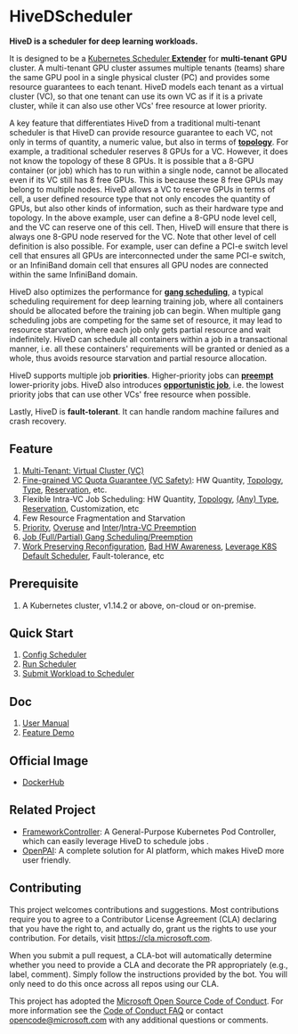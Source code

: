 # HiveDScheduler
**HiveD is a scheduler for deep learning workloads.**

It is designed to be a [Kubernetes Scheduler **Extender**](https://github.com/kubernetes/community/blob/master/contributors/design-proposals/scheduling/scheduler_extender.md) for **multi-tenant** **GPU** cluster. A multi-tenant GPU cluster assumes multiple tenants (teams) share the same GPU pool in a single physical cluster (PC) and provides some resource guarantees to each tenant. HiveD models each tenant as a virtual cluster (VC), so that one tenant can use its own VC as if it is a private cluster, while it can also use other VCs' free resource at lower priority. 

A key feature that differentiates HiveD from a traditional multi-tenant scheduler is that HiveD can provide resource guarantee to each VC, not only in terms of quantity, a numeric value, but also in terms of **[topology](example/feature/README.md#VC-Safety)**. For example, a traditional scheduler reserves 8 GPUs for a VC. However, it does not know the topology of these 8 GPUs. It is possible that a 8-GPU container (or job) which has to run within a single node, cannot be allocated even if its VC still has 8 free GPUs. This is because these 8 free GPUs may belong to multiple nodes. HiveD allows a VC to reserve GPUs in terms of cell, a user defined resource type that not only encodes the quantity of GPUs, but also other kinds of information, such as their hardware type and topology. In the above example, user can define a 8-GPU node level cell, and the VC can reserve one of this cell. Then, HiveD will ensure that there is always one 8-GPU node reserved for the VC. Note that other level of cell definition is also possible. For example, user can define a PCI-e switch level cell that ensures all GPUs are interconnected under the same PCI-e switch, or an InfiniBand domain cell that ensures all GPU nodes are connected within the same InfiniBand domain.

HiveD also optimizes the performance for **[gang scheduling](example/feature/README.md#Gang-Scheduling)**, a typical scheduling requirement for deep learning training job, where all containers should be allocated before the training job can begin. When multiple gang scheduling jobs are competing for the same set of resource, it may lead to resource starvation, where each job only gets partial resource and wait indefinitely. HiveD can schedule all containers within a job in a transactional manner, i.e. all these containers' requirements will be granted or denied as a whole, thus avoids resource starvation and partial resource allocation.

HiveD supports multiple job **priorities**. Higher-priority jobs can **[preempt](example/feature/README.md#Intra-VC-Preemption)** lower-priority jobs. HiveD also introduces **[opportunistic job](example/feature/README.md#Opportunistic-Job)**, i.e. the lowest priority jobs that can use other VCs' free resource when possible.

Lastly, HiveD is **fault-tolerant**. It can handle random machine failures and crash recovery.

## Feature
1. [Multi-Tenant: Virtual Cluster (VC)](example/feature/README.md#VC-Safety)
2. [Fine-grained VC Quota Guarantee (VC Safety)](example/feature/README.md#VC-Safety): HW Quantity, [Topology](example/feature/README.md#VC-Safety), [Type](example/feature/README.md#GPU-Type), [Reservation](example/feature/README.md#Reservation), etc.
3. Flexible Intra-VC Job Scheduling: HW Quantity, [Topology](example/feature/README.md#Topology-Aware-Scheduling), [(Any) Type](example/feature/README.md#GPU-Type), [Reservation](example/feature/README.md#Reservation), Customization, etc
4. Few Resource Fragmentation and Starvation
5. [Priority](example/feature/README.md#Guaranteed-Job), [Overuse](example/feature/README.md#Opportunistic-Job) and [Inter](example/feature/README.md#Inter-VC-Preemption)/[Intra-VC Preemption](example/feature/README.md#Intra-VC-Preemption)
6. [Job (Full/Partial) Gang Scheduling/Preemption](example/feature/README.md#Gang-Scheduling)
7. [Work Preserving Reconfiguration](example/feature/README.md#Work-Preserving-Reconfiguration), [Bad HW Awareness](example/feature/README.md#Bad-Hardware-Awareness), [Leverage K8S Default Scheduler](example/feature/README.md#Leverage-K8S-Default-Scheduler), Fault-tolerance, etc

## Prerequisite
1. A Kubernetes cluster, v1.14.2 or above, on-cloud or on-premise.

## Quick Start
1. [Config Scheduler](doc/user-manual.md#ConfigQuickStart)
2. [Run Scheduler](example/run)
3. [Submit Workload to Scheduler](example/request)

## Doc
1. [User Manual](doc/user-manual.md)
2. [Feature Demo](example/feature/README.md)

## Official Image
* [DockerHub](https://hub.docker.com/u/hivedscheduler)

## Related Project
* [FrameworkController](https://github.com/microsoft/frameworkcontroller): A General-Purpose Kubernetes Pod Controller, which can easily leverage HiveD to schedule jobs .
* [OpenPAI](https://github.com/microsoft/pai): A complete solution for AI platform, which makes HiveD more user friendly.

## Contributing
This project welcomes contributions and suggestions. Most contributions require you to agree to a
Contributor License Agreement (CLA) declaring that you have the right to, and actually do, grant us
the rights to use your contribution. For details, visit https://cla.microsoft.com.

When you submit a pull request, a CLA-bot will automatically determine whether you need to provide
a CLA and decorate the PR appropriately (e.g., label, comment). Simply follow the instructions
provided by the bot. You will only need to do this once across all repos using our CLA.

This project has adopted the [Microsoft Open Source Code of Conduct](https://opensource.microsoft.com/codeofconduct/).
For more information see the [Code of Conduct FAQ](https://opensource.microsoft.com/codeofconduct/faq/) or
contact [opencode@microsoft.com](mailto:opencode@microsoft.com) with any additional questions or comments.
